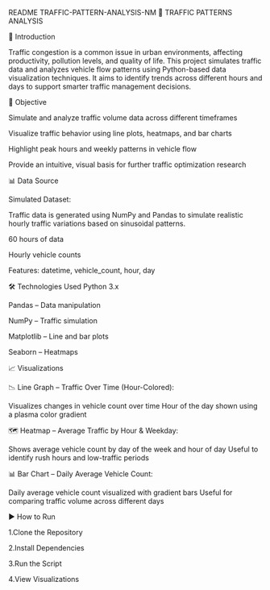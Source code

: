 README
TRAFFIC-PATTERN-ANALYSIS-NM
🚦 TRAFFIC PATTERNS ANALYSIS

📌 Introduction

Traffic congestion is a common issue in urban environments, affecting productivity, pollution levels, and quality of life. This project simulates traffic data and analyzes vehicle flow patterns using Python-based data visualization techniques. It aims to identify trends across different hours and days to support smarter traffic management decisions.

🎯 Objective

Simulate and analyze traffic volume data across different timeframes

Visualize traffic behavior using line plots, heatmaps, and bar charts

Highlight peak hours and weekly patterns in vehicle flow

Provide an intuitive, visual basis for further traffic optimization research

📊 Data Source

Simulated Dataset:

Traffic data is generated using NumPy and Pandas to simulate realistic hourly traffic variations based on sinusoidal patterns.

60 hours of data

Hourly vehicle counts

Features: datetime, vehicle_count, hour, day

🛠️ Technologies Used Python 3.x

Pandas – Data manipulation

NumPy – Traffic simulation

Matplotlib – Line and bar plots

Seaborn – Heatmaps

📈 Visualizations

📉 Line Graph – Traffic Over Time (Hour-Colored):

Visualizes changes in vehicle count over time Hour of the day shown using a plasma color gradient

🗺️ Heatmap – Average Traffic by Hour & Weekday:

Shows average vehicle count by day of the week and hour of day Useful to identify rush hours and low-traffic periods

📊 Bar Chart – Daily Average Vehicle Count:

Daily average vehicle count visualized with gradient bars Useful for comparing traffic volume across different days

▶️ How to Run

1.Clone the Repository

2.Install Dependencies

3.Run the Script

4.View Visualizations

